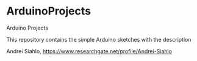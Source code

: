 # ArduinoProjects
Arduino Projects

This repository contains the simple Arduino sketches with the description

Andrei Siahlo, 
https://www.researchgate.net/profile/Andrei-Siahlo
